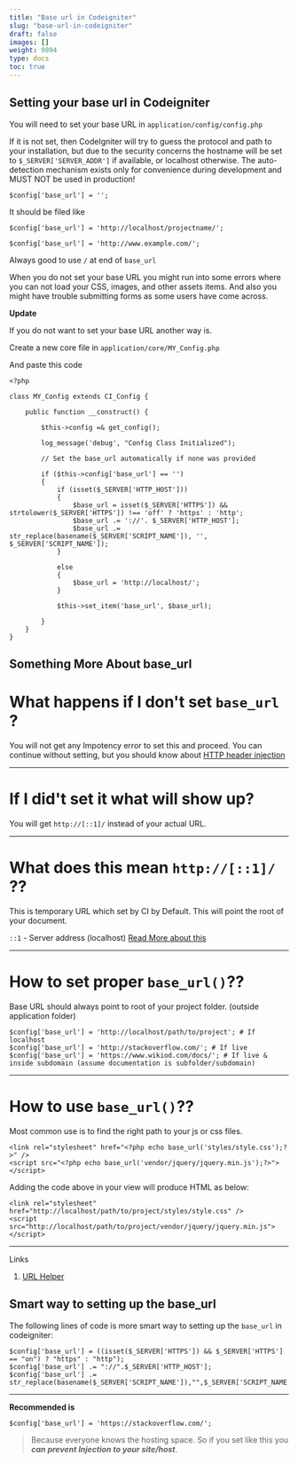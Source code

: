 ```yaml
---
title: "Base url in Codeigniter"
slug: "base-url-in-codeigniter"
draft: false
images: []
weight: 9894
type: docs
toc: true
---
```


## Setting your base url in Codeigniter
You will need to set your base URL in `application/config/config.php`


If it is not set, then CodeIgniter will try to guess the protocol and path to
your installation, but due to the security concerns the hostname will be set
to `$_SERVER['SERVER_ADDR']` if available, or localhost otherwise.
The auto-detection mechanism exists only for convenience during
 development and MUST NOT be used in production!


    $config['base_url'] = '';

It should be filed like

    $config['base_url'] = 'http://localhost/projectname/';

    $config['base_url'] = 'http://www.example.com/';

Always good to use `/` at end of `base_url`

When you do not set your base URL you might run into some errors where you can not load your CSS, images, and other assets items. And also you might have trouble submitting forms as some users have come across.

**Update**

If you do not want to set your base URL another way is.

Create a new core file in `application/core/MY_Config.php`

And paste this code

    <?php
    
    class MY_Config extends CI_Config {
    
        public function __construct() {
    
            $this->config =& get_config();
    
            log_message('debug', "Config Class Initialized");
    
            // Set the base_url automatically if none was provided
    
            if ($this->config['base_url'] == '')
            {
                if (isset($_SERVER['HTTP_HOST']))
                {
                    $base_url = isset($_SERVER['HTTPS']) && strtolower($_SERVER['HTTPS']) !== 'off' ? 'https' : 'http';
                    $base_url .= '://'. $_SERVER['HTTP_HOST'];
                    $base_url .= str_replace(basename($_SERVER['SCRIPT_NAME']), '', $_SERVER['SCRIPT_NAME']);
                }
    
                else
                {
                    $base_url = 'http://localhost/';
                }
    
                $this->set_item('base_url', $base_url);
    
            }
        }
    }

## Something More About base_url
What happens if I don't set `base_url` ?
=====================================

You will not get any Impotency error to set this and proceed. You can continue without setting, but you should know about [HTTP header injection][1] 


----------


If I did't set it what will show up?
============================================

You will get  `http://[::1]/` instead of your actual URL.


----------


What does this mean `http://[::1]/` ??
=======================================

This is temporary URL which set by CI by Default. This will point the root of your document. 

`::1` - Server address (localhost) [Read More about this][2]


----------

How to set proper `base_url()`??
================================

Base URL should always point to root of your project folder. (outside application folder)

    $config['base_url'] = 'http://localhost/path/to/project'; # If localhost
    $config['base_url'] = 'http://stackoverflow.com/'; # If live
    $config['base_url'] = 'https://www.wikiod.com/docs/'; # If live & inside subdomain (assume documentation is subfolder/subdomain)
----------
How to use `base_url()`??
================================

Most common use is to find the right path to your js or css files. 

    <link rel="stylesheet" href="<?php echo base_url('styles/style.css');?>" />
    <script src="<?php echo base_url('vendor/jquery/jquery.min.js');?>"></script>

Adding the code above in your view will produce HTML as below:
    
    <link rel="stylesheet" href="http://localhost/path/to/project/styles/style.css" />
    <script src="http://localhost/path/to/project/vendor/jquery/jquery.min.js"></script>


----------

Links

 1. [URL Helper][3]

  [1]: https://en.wikipedia.org/wiki/HTTP_header_injection
  [2]: https://myousufali.wordpress.com/2012/06/26/nslookup-response-default-server-unknown-address-1/
  [3]: https://www.codeigniter.com/user_guide/helpers/url_helper.html

## Smart way to setting up the base_url
The following lines of code is more smart way to setting up the `base_url` in codeigniter:

    $config['base_url'] = ((isset($_SERVER['HTTPS']) && $_SERVER['HTTPS'] == "on") ? "https" : "http");
    $config['base_url'] .= "://".$_SERVER['HTTP_HOST'];
    $config['base_url'] .= str_replace(basename($_SERVER['SCRIPT_NAME']),"",$_SERVER['SCRIPT_NAME']);


----------


**Recommended is** 

    $config['base_url'] = 'https://stackoverflow.com/';

>Because everyone knows the hosting space. So if you set like this you ***can prevent Injection to your site/host***.

